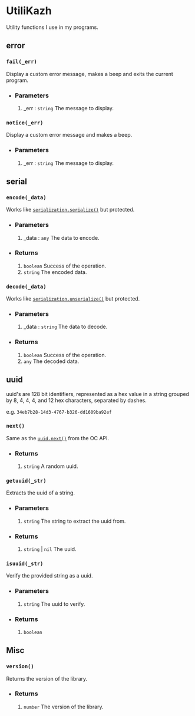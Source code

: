 # UtiliKazh

Utility functions I use in my programs.

## error

### `fail(_err)`

Display a custom error message, makes a beep and exits the current program.

+ ### Parameters

    1. _err : `string` The message to display.

### `notice(_err)`

Display a custom error message and makes a beep.

+ ### Parameters

    1. _err : `string` The message to display.

## serial

### `encode(_data)`

Works like [`serialization.serialize()`](https://ocdoc.cil.li/api:serialization) but protected.

+ ### Parameters

    1. _data : `any` The data to encode.

+ ### Returns
    1. `boolean` Success of the operation.
    2. `string` The encoded data.

### `decode(_data)`

Works like [`serialization.unserialize()`](https://ocdoc.cil.li/api:serialization) but protected.

+ ### Parameters

    1. _data : `string` The data to decode.

+ ### Returns
    1. `boolean` Success of the operation.
    2. `any` The decoded data.

## uuid

uuid's are 128 bit identifiers, represented as a hex value in a string grouped by 8, 4, 4, 4, and 12 hex characters, separated by dashes.

e.g. `34eb7b28-14d3-4767-b326-dd1609ba92ef`

### `next()`

Same as the [`uuid.next()`](https://ocdoc.cil.li/api:uuid) from the OC API.

+ ### Returns
    1. `string` A random uuid.

### `getuuid(_str)`

Extracts the uuid of a string.

+ ### Parameters

    1. `string` The string to extract the uuid from.

+ ### Returns
    1. `string` | `nil` The uuid.

### `isuuid(_str)`

Verify the provided string as a uuid.

+ ### Parameters

    1. `string` The uuid to verify.

+ ### Returns
    1. `boolean`

## Misc

### `version()`

Returns the version of the library.

+ ### Returns
    1. `number` The version of the library.
